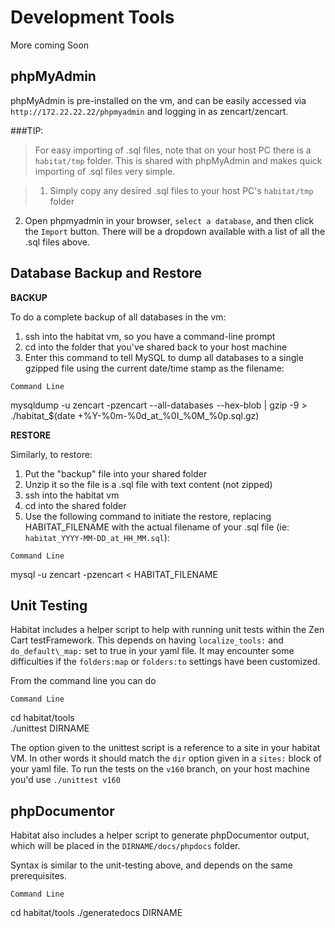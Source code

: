 Development Tools
=================

More coming Soon


phpMyAdmin
----------

phpMyAdmin is pre-installed on the vm, and can be easily accessed via `http://172.22.22.22/phpmyadmin` and logging in as zencart/zencart.

###TIP:
>For easy importing of .sql files, note that on your host PC there is a `habitat/tmp` folder. This is shared with phpMyAdmin and makes quick importing of .sql files very simple.

>1. Simply copy any desired .sql files to your host PC's `habitat/tmp` folder
2. Open phpmyadmin in your browser, `select a database`, and then click the `Import` button. There will be a dropdown available with a list of all the .sql files above.


Database Backup and Restore
---------------------------

**BACKUP**

To do a complete backup of all databases in the vm:

1. ssh into the habitat vm, so you have a command-line prompt
2. cd into the folder that you've shared back to your host machine
3. Enter this command to tell MySQL to dump all databases to a single gzipped file using the current date/time stamp as the filename:

>
`Command Line`
>
mysqldump -u zencart -pzencart  --all-databases  --hex-blob | gzip -9 > ./habitat_$(date +%Y-%0m-%0d_at_%0I_%0M_%0p.sql.gz)


**RESTORE**

Similarly, to restore:

1. Put the "backup" file into your shared folder
2. Unzip it so the file is a .sql file with text content (not zipped)
3. ssh into the habitat vm
4. cd into the shared folder
5. Use the following command to initiate the restore, replacing HABITAT_FILENAME with the actual filename of your .sql file (ie: `habitat_YYYY-MM-DD_at_HH_MM.sql`):

>
`Command Line`
>
mysql -u zencart -pzencart < HABITAT_FILENAME



Unit Testing
------------

Habitat includes a helper script to help with running unit tests within the Zen Cart testFramework.  This depends on having `localize_tools:` and `do_default\_map:` set to true in your yaml file. It may encounter some difficulties if the `folders:map` or `folders:to` settings have been customized.

From the command line you can do
>
`Command Line`
>
cd habitat/tools  
./unittest DIRNAME

The option given to the unittest script is a reference to a site in your habitat VM. In other words it should match the `dir` option given in a `sites:` block of your yaml file. To run the tests on the `v160` branch, on your host machine you'd use `./unittest v160`


phpDocumentor
-------------

Habitat also includes a helper script to generate phpDocumentor output, which will be placed in the `DIRNAME/docs/phpdocs` folder.

Syntax is similar to the unit-testing above, and depends on the same prerequisites.

>
`Command Line`
>
cd habitat/tools
./generatedocs DIRNAME

